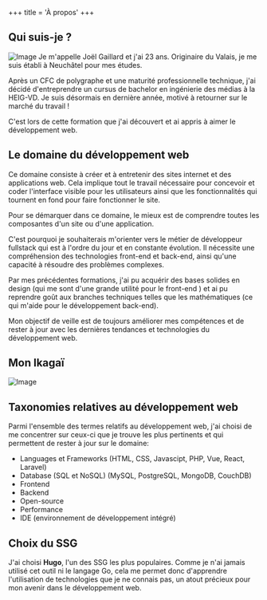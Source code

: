 +++
title = 'À propos'
+++


## Qui suis-je ?

![Image](/labveilletech/joel.png)
Je m'appelle Joël Gaillard et j'ai 23 ans. Originaire du Valais, je me suis établi à Neuchâtel pour mes études.

Après un CFC de polygraphe et une maturité professionnelle technique, j'ai décidé d'entreprendre un cursus de bachelor en ingénierie des médias à la HEIG-VD. Je suis désormais en dernière année, motivé à retourner sur le marché du travail !

C'est lors de cette formation que j'ai découvert et ai appris à aimer le développement web. 

## Le domaine du développement web

Ce domaine  consiste à créer et à entretenir des sites internet et des applications web. Cela implique tout le travail nécessaire pour concevoir et coder l'interface visible pour les utilisateurs ainsi que les fonctionnalités qui tournent en fond pour faire fonctionner le site.

Pour se démarquer dans ce domaine, le mieux est de comprendre toutes les composantes d'un site ou d'une application.

C'est pourquoi je souhaiterais m'orienter vers le métier de développeur fullstack qui est à l'ordre du jour et en constante évolution. Il nécessite une compréhension des technologies front-end et back-end, ainsi qu'une capacité à résoudre des problèmes complexes.

Par mes précédentes formations, j'ai pu acquérir des bases solides en design (qui me sont d'une grande utilité pour le front-end ) et ai pu reprendre goût aux branches techniques telles que les mathématiques (ce qui m'aide  pour le développement back-end). 

Mon objectif de veille est de toujours améliorer mes compétences et de rester à jour avec les dernières tendances et technologies du développement web.

## Mon Ikagaï

![Image](/labveilletech/ikagai.svg)

## Taxonomies relatives au développement web
Parmi l'ensemble des termes relatifs au développement web, j'ai choisi de me concentrer sur ceux-ci que je trouve les plus pertinents et qui permettent de rester à jour sur le domaine:

- Languages et Frameworks (HTML, CSS, Javascipt, PHP, Vue, React, Laravel)
- Database (SQL et NoSQL) (MySQL, PostgreSQL, MongoDB, CouchDB)
- Frontend
- Backend
- Open-source
- Performance
- IDE (environnement de développement intégré)

## Choix du SSG
J'ai choisi **Hugo**, l'un des SSG les plus populaires. Comme je n'ai jamais utilisé cet outil ni le langage Go, cela me permet donc d'apprendre l'utilisation de technologies que je ne connais pas, un atout précieux pour mon avenir dans le développement web.